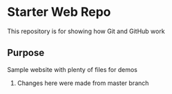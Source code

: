 # Starter Web Repo

This repository is for showing how Git and GitHub work

## Purpose

Sample website with plenty of files for demos

1) Changes here were made from master branch